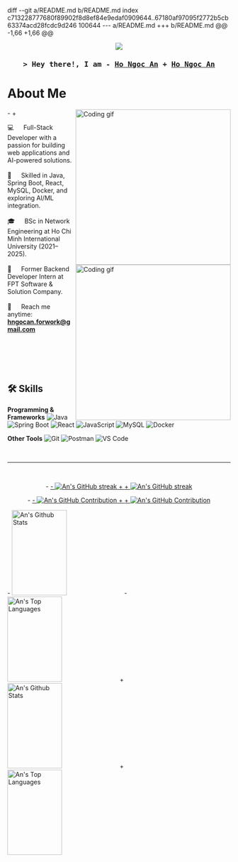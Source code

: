 diff --git a/README.md b/README.md
index c713228777680f89902f8d8ef84e9edaf0909644..67180af97095f2772b5cb63374acd28fcdc9d246 100644
--- a/README.md
+++ b/README.md
@@ -1,66 +1,66 @@
 <p align="center">
   <img src="https://readme-typing-svg.herokuapp.com?lines=Full-Stack+Developer&center=true&width=500&height=45">
 </p>
 
 <!-- Intro -->
 <h3 align="center">
         <samp>&gt; Hey there!, I am
-                <b><a target="_blank" href="https://github.com/KyungUwU">Ho Ngoc An</a></b>
+                <b><a target="_blank" href="https://github.com/ngocan-dev">Ho Ngoc An</a></b>
         </samp>
 </h3>
 
 <!-- About Section -->
 # About Me
 
 <p>
- <img align="right" width="350" src="https://raw.githubusercontent.com/KyungUwU/KyungUwU/main/assets/programmer.gif" alt="Coding gif" />
+ <img align="right" width="350" src="https://raw.githubusercontent.com/ngocan-dev/ngocan-dev/main/assets/programmer.gif" alt="Coding gif" />
   
  💻 &emsp; Full-Stack Developer with a passion for building web applications and AI-powered solutions.<br/><br/>
  🤖 &emsp; Skilled in Java, Spring Boot, React, MySQL, Docker, and exploring AI/ML integration.<br/><br/>
  🎓 &emsp; BSc in Network Engineering at Ho Chi Minh International University (2021–2025).<br/><br/>
  💼 &emsp; Former Backend Developer Intern at FPT Software & Solution Company.<br/><br/>
  📧 &emsp; Reach me anytime: **hngocan.forwork@gmail.com**<br/><br/>
 
 </p>
 
 <br/>
 <br/>
 <br/>
 
 ## 🛠 Skills
 
 **Programming & Frameworks**
 ![Java](https://img.shields.io/badge/Java-ED8B00?style=for-the-badge&logo=openjdk&logoColor=white)
 ![Spring Boot](https://img.shields.io/badge/Spring_Boot-6DB33F?style=for-the-badge&logo=springboot&logoColor=white)
 ![React](https://img.shields.io/badge/React-20232A?style=for-the-badge&logo=react&logoColor=61DAFB)
 ![JavaScript](https://img.shields.io/badge/JavaScript-F7DF1E?style=for-the-badge&logo=javascript&logoColor=black)
 ![MySQL](https://img.shields.io/badge/MySQL-005C84?style=for-the-badge&logo=mysql&logoColor=white)
 ![Docker](https://img.shields.io/badge/Docker-2496ED?style=for-the-badge&logo=docker&logoColor=white)
 
 **Other Tools**
 ![Git](https://img.shields.io/badge/Git-F05032?style=for-the-badge&logo=git&logoColor=white)
 ![Postman](https://img.shields.io/badge/Postman-FF6C37?style=for-the-badge&logo=postman&logoColor=white)
 ![VS Code](https://img.shields.io/badge/VS%20Code-007ACC?style=for-the-badge&logo=visualstudiocode&logoColor=white)
 
 <br/>
 <hr/>
 <br/>
 
 <!-- GitHub Stats Section -->
 <p align="center">
-  <a href="https://github.com/KyungUwU">
-    <img src="https://github-readme-streak-stats.herokuapp.com/?user=KyungUwU&theme=radical&border=7F3FBF&background=0D1117" alt="An's GitHub streak"/>
+  <a href="https://github.com/ngocan-dev">
+    <img src="https://github-readme-streak-stats.herokuapp.com/?user=ngocan-dev&theme=radical&border=7F3FBF&background=0D1117" alt="An's GitHub streak"/>
   </a>
 </p>
 
 <p align="center">
-  <a href="https://github.com/KyungUwU">
-    <img src="https://github-profile-summary-cards.vercel.app/api/cards/profile-details?username=KyungUwU&theme=radical" alt="An's GitHub Contribution"/>
+  <a href="https://github.com/ngocan-dev">
+    <img src="https://github-profile-summary-cards.vercel.app/api/cards/profile-details?username=ngocan-dev&theme=radical" alt="An's GitHub Contribution"/>
   </a>
 </p>
 
 <a> 
-    <a href="https://github.com/KyungUwU"><img alt="An's Github Stats" src="https://denvercoder1-github-readme-stats.vercel.app/api?username=KyungUwU&show_icons=true&count_private=true&theme=react&border_color=7F3FBF&bg_color=0D1117&title_color=F85D7F&icon_color=F8D866" height="192px" width="49.5%"/></a>
-  <a href="https://github.com/KyungUwU"><img alt="An's Top Languages" src="https://denvercoder1-github-readme-stats.vercel.app/api/top-langs/?username=KyungUwU&langs_count=8&layout=compact&theme=react&border_color=7F3FBF&bg_color=0D1117&title_color=F85D7F&icon_color=F8D866" height="192px" width="49.5%"/></a>
+    <a href="https://github.com/ngocan-dev"><img alt="An's Github Stats" src="https://denvercoder1-github-readme-stats.vercel.app/api?username=ngocan-dev&show_icons=true&count_private=true&theme=react&border_color=7F3FBF&bg_color=0D1117&title_color=F85D7F&icon_color=F8D866" height="192px" width="49.5%"/></a>
+  <a href="https://github.com/ngocan-dev"><img alt="An's Top Languages" src="https://denvercoder1-github-readme-stats.vercel.app/api/top-langs/?username=ngocan-dev&langs_count=8&layout=compact&theme=react&border_color=7F3FBF&bg_color=0D1117&title_color=F85D7F&icon_color=F8D866" height="192px" width="49.5%"/></a>
   <br/>
 </a>
